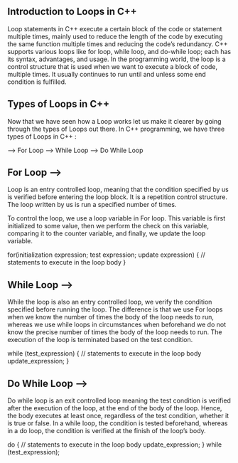 ## Introduction to Loops in C++

Loop statements in C++ execute a certain block of the code or statement multiple times, mainly used to reduce the length of the code by executing the same function multiple times and reducing the code’s redundancy. C++ supports various loops like for loop, while loop, and do-while loop; each has its syntax, advantages, and usage. In the programming world, the loop is a control structure that is used when we want to execute a block of code, multiple times. It usually continues to run until and unless some end condition is fulfilled.


## Types of Loops in C++
Now that we have seen how a Loop works let us make it clearer by going through the types of Loops out there. In C++ programming, we have three types of Loops in C++ :

--> For Loop
--> While Loop
--> Do While Loop


## For Loop -->

Loop is an entry controlled loop, meaning that the condition specified by us is verified before entering the loop block. It is a repetition control structure. The loop written by us is run a specified number of times.

To control the loop, we use a loop variable in For loop. This variable is first initialized to some value, then we perform the check on this variable, comparing it to the counter variable, and finally, we update the loop variable.

for(initialization expression; test expression; update expression)
{
// statements to execute in the loop body
}


## While Loop -->

While the loop is also an entry controlled loop, we verify the condition specified before running the loop. The difference is that we use For loops when we know the number of times the body of the loop needs to run, whereas we use while loops in circumstances when beforehand we do not know the precise number of times the body of the loop needs to run. The execution of the loop is terminated based on the test condition.

while (test_expression)
{
// statements to execute in the loop body
update_expression;
}


## Do While Loop -->

Do while loop is an exit controlled loop meaning the test condition is verified after the execution of the loop, at the end of the body of the loop. Hence, the body executes at least once, regardless of the test condition, whether it is true or false. In a while loop, the condition is tested beforehand, whereas in a do loop, the condition is verified at the finish of the loop’s body.

do
{
// statements to execute in the loop body
update_expression;
} while (test_expression);

